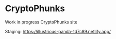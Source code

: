 # CryptoPhunks

Work in progress CryptoPhunks site

Staging: https://illustrious-panda-1d7c89.netlify.app/
